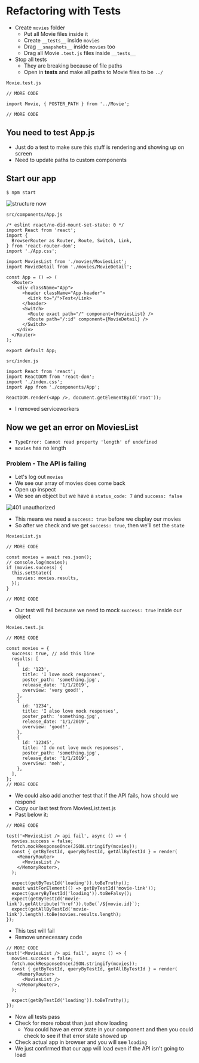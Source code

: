 # Refactoring with Tests
* Create `movies` folder
    - Put all Movie files inside it
    - Create `__tests__` inside `movies`
    - Drag `__snapshots__` inside `movies` too
    - Drag all Movie `.test.js` files inside `__tests__`
* Stop all tests
    - They are breaking because of file paths
    - Open in __tests__ and make all paths to Movie files to be `../`

`Movie.test.js`

```
// MORE CODE

import Movie, { POSTER_PATH } from '../Movie';

// MORE CODE
```

## You need to test App.js
* Just do a test to make sure this stuff is rendering and showing up on screen
* Need to update paths to custom components

## Start our app
`$ npm start`

![structure now](https://i.imgur.com/dqO5M7n.png)

`src/components/App.js`

```
/* eslint react/no-did-mount-set-state: 0 */
import React from 'react';
import {
  BrowserRouter as Router, Route, Switch, Link,
} from 'react-router-dom';
import './App.css';

import MoviesList from './movies/MoviesList';
import MovieDetail from './movies/MovieDetail';

const App = () => (
  <Router>
    <div className="App">
      <header className="App-header">
        <Link to="/">Test</Link>
      </header>
      <Switch>
        <Route exact path="/" component={MoviesList} />
        <Route path="/:id" component={MovieDetail} />
      </Switch>
    </div>
  </Router>
);

export default App;
```

`src/index.js`

```
import React from 'react';
import ReactDOM from 'react-dom';
import './index.css';
import App from './components/App';

ReactDOM.render(<App />, document.getElementById('root'));
```

* I removed serviceworkers

## Now we get an error on MoviesList
* `TypeError: Cannot read property 'length' of undefined`
* `movies` has no length

### Problem - The API is failing
* Let's log out `movies`
* We see our array of movies does come back
* Open up inspect
* We see an object but we have a `status_code: 7` and `success: false`

![401 unauthorized](https://i.imgur.com/aReApld.png)

* This means we need a `success: true` before we display our movies
* So after we check and we get `success: true`, then we'll set the `state`

`MoviesList.js`

```
// MORE CODE

const movies = await res.json();
// console.log(movies);
if (movies.success) {
  this.setState({
    movies: movies.results,
  });
}

// MORE CODE
```

* Our test will fail because we need to mock `success: true` inside our object

`Movies.test.js`

```
// MORE CODE

const movies = {
  success: true, // add this line
  results: [
    {
      id: '123',
      title: 'I love mock responses',
      poster_path: 'something.jpg',
      release_date: '1/1/2019',
      overview: 'very good!',
    },
    {
      id: '1234',
      title: 'I also love mock responses',
      poster_path: 'something.jpg',
      release_date: '1/1/2019',
      overview: 'good!',
    },
    {
      id: '12345',
      title: 'I do not love mock responses',
      poster_path: 'something.jpg',
      release_date: '1/1/2019',
      overview: 'meh',
    },
  ],
};
// MORE CODE
```

* We could also add another test that if the API fails, how should we respond
* Copy our last test from MoviesList.test.js
* Past below it:

```
// MORE CODE

test('<MoviesList /> api fail', async () => {
  movies.success = false;
  fetch.mockResponseOnce(JSON.stringify(movies));
  const { getByTestId, queryByTestId, getAllByTestId } = render(
    <MemoryRouter>
      <MoviesList />
    </MemoryRouter>,
  );

  expect(getByTestId('loading')).toBeTruthy();
  await waitForElement(() => getByTestId('movie-link'));
  expect(queryByTestId('loading')).toBeFalsy();
  expect(getByTestId('movie-link').getAttribute('href')).toBe(`/${movie.id}`);
  expect(getAllByTestId('movie-link').length).toBe(movies.results.length);
});
```

* This test will fail
* Remove unnecessary code

```
// MORE CODE
test('<MoviesList /> api fail', async () => {
  movies.success = false;
  fetch.mockResponseOnce(JSON.stringify(movies));
  const { getByTestId, queryByTestId, getAllByTestId } = render(
    <MemoryRouter>
      <MoviesList />
    </MemoryRouter>,
  );

  expect(getByTestId('loading')).toBeTruthy();
});
```

* Now all tests pass
* Check for more robost than just show loading
    - You could have an error state in your component and then you could check to see if that error state showed up
* Check actual app in browser and you will see `loading`
* We just confirmed that our app will load even if the API isn't going to load
